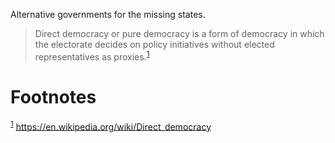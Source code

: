 Alternative governments for the missing states.

> Direct democracy or pure democracy is a form of democracy in which the electorate decides on policy initiatives without elected representatives as proxies.<sup><a id="fnr.1" class="footref" href="#fn.1">1</a></sup>


# Footnotes

<sup><a id="fn.1" href="#fnr.1">1</a></sup> <https://en.wikipedia.org/wiki/Direct_democracy>
